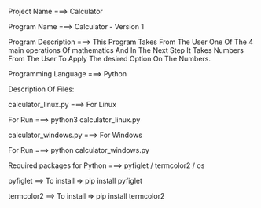 Project Name ===> Calculator

Program Name ===> Calculator - Version 1

Program Description ===> This Program Takes From The User One Of The 4 main operations Of mathematics And In The Next Step It Takes Numbers From The User To Apply The desired Option On The Numbers.

Programming Language ===> Python

Description Of Files:

calculator_linux.py ===> For Linux 

For Run ===> python3 calculator_linux.py

calculator_windows.py ===> For Windows

For Run ===> python calculator_windows.py

Required packages for Python ===> pyfiglet / termcolor2 / os 

pyfiglet ==> To install => pip install pyfiglet

termcolor2 ==> To install => pip install termcolor2
